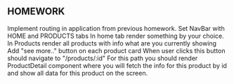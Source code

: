 ## HOMEWORK

Implement routing in application from previous homework.
Set NavBar with HOME and PRODUCTS tabs
In home tab render something by your choice.
In Products render all products with info what are you currently showing
Add "see more.." button on each product card
When user clicks this button should navigate to "/products/:id"
For this path you should render ProductDetail component where you will fetch the info for this product
by id and show all data for this product on the screen.
